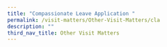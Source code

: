 ```yaml
---
title: "Compassionate Leave Application "
permalink: /visit-matters/Other-Visit-Matters/cla
description: ""
third_nav_title: Other Visit Matters
---
```

